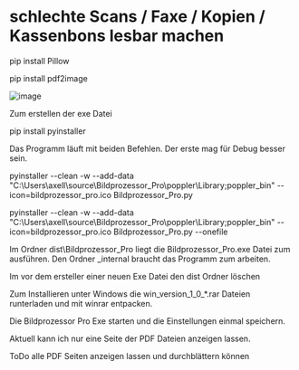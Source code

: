 # schlechte Scans / Faxe / Kopien / Kassenbons lesbar machen

pip install Pillow

pip install pdf2image

![image](https://github.com/user-attachments/assets/36c7908a-8193-4dba-b861-a94dfa493b12)


Zum erstellen der exe Datei

pip install pyinstaller

Das Programm läuft mit beiden Befehlen. Der erste mag für Debug besser sein.

pyinstaller --clean -w --add-data "C:\Users\axell\source\Bildprozessor_Pro\poppler\Library;poppler_bin" --icon=bildprozessor_pro.ico Bildprozessor_Pro.py

pyinstaller --clean -w --add-data "C:\Users\axell\source\Bildprozessor_Pro\poppler\Library;poppler_bin" --icon=bildprozessor_pro.ico Bildprozessor_Pro.py --onefile


Im Ordner dist\Bildprozessor_Pro liegt die Bildprozessor_Pro.exe Datei zum ausführen. Den Ordner _internal braucht das Programm zum arbeiten.

Im vor dem ersteller einer neuen Exe Datei den dist Ordner löschen

Zum Installieren unter Windows die win_version_1_0_*.rar Dateien runterladen und mit winrar entpacken.

Die Bildprozessor Pro Exe starten und die Einstellungen einmal speichern.

Aktuell kann ich nur eine Seite der PDF Dateien anzeigen lassen.

ToDo alle PDF Seiten anzeigen lassen und durchblättern können
